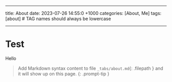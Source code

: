 <!-- ---
# the default layout is 'page'
icon: fas fa-info-circle
order: 4
--- -->

---

title: About
date: 2023-07-26 14:55:0 +1000
categories: [About, Me]
tags: [about] # TAG names should always be lowercase

---

# Test

Hello

> Add Markdown syntax content to file `_tabs/about.md`{: .filepath } and it will show up on this page.
> {: .prompt-tip }
